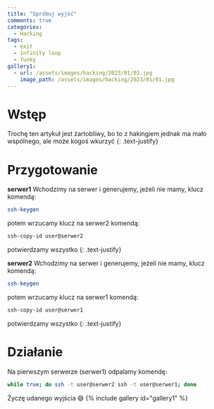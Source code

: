 ```yaml
---
title: "Spróbuj wyjść"
comments: true
categories:  
  - Hacking
tags:
  - exit
  - infinity loop
  - funky
gallery1:
  - url: /assets/images/hacking/2023/01/01.jpg
    image_path: /assets/images/hacking/2023/01/01.jpg  
---
```

# Wstęp
Trochę ten artykuł jest żartobliwy, bo to z hakingiem jednak ma mało wspólnego, ale może kogoś wkurzyć
{: .text-justify}

# Przygotowanie

**serwer1**
Wchodzimy na serwer i generujemy, jeżeli nie mamy, klucz komendą: 
```bash
ssh-keygen
```
potem wrzucamy klucz na serwer2 komendą:
```bash
ssh-copy-id user@serwer2 
```
potwierdzamy wszystko
{: .text-justify}

**serwer2**
Wchodzimy na serwer i generujemy, jeżeli nie mamy, klucz komendą: 
```bash
ssh-keygen
```
potem wrzucamy klucz na serwer1 komendą:
```bash
ssh-copy-id user@serwer1 
```
potwierdzamy wszystko
{: .text-justify}

# Działanie
Na pierwszym serwerze (serwer1) odpalamy komendę:
```bash
while true; do ssh -t user@serwer2 ssh -t user@serwer1; done
```

Życzę udanego wyjścia :smile:
{% include gallery id="gallery1" %}
